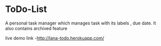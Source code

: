 # ToDo-List

A personal task manager which manages task with its labels , due date. It also contains archived feature

live demo link -http://lana-todo.herokuapp.com/
